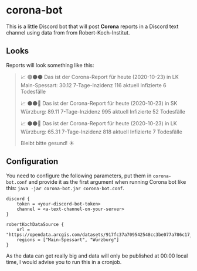 # corona-bot

This is a little Discord bot that will post **Corona** reports in a Discord text channel using data from from Robert-Koch-Institut. 

## Looks

Reports will look something like this:

> :chart_with_upwards_trend:  :green_circle::black_circle::black_circle: Das ist der Corona-Report für heute (2020-10-23) in LK Main-Spessart:
> 30.12 7-Tage-Inzidenz
> 116 aktuell Infizierte
> 6 Todesfälle
>
>
> :chart_with_upwards_trend:  :black_circle::black_circle::red_circle: Das ist der Corona-Report für heute (2020-10-23) in SK Würzburg:
> 89.11 7-Tage-Inzidenz
> 995 aktuell Infizierte
> 52 Todesfälle
>
>
> :chart_with_upwards_trend:  :black_circle::black_circle::red_circle: Das ist der Corona-Report für heute (2020-10-23) in LK Würzburg:
> 65.31 7-Tage-Inzidenz
> 818 aktuell Infizierte
> 7 Todesfälle
>
>
> Bleibt bitte gesund! :sunny:

## Configuration

You need to configure the following parameters, put them in `corona-bot.conf` and provide it as the first argument when running Corona bot like this: `java -jar corona-bot.jar corona-bot.conf`. 

```properties
discord {
    token = <your-discord-bot-token>
    channel = <a-text-channel-on-your-server>
}

robertKochDataSource {
    url = "https://opendata.arcgis.com/datasets/917fc37a709542548cc3be077a786c17_0.geojson"
    regions = ["Main-Spessart", "Würzburg"]
}
```

As the data can get really big and data will only be published at 00:00 local time, I would advise you to run this in a cronjob.
